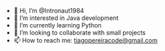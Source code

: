 - 👋 Hi, I’m @Intronaut1984
- 👀 I’m interested in Java development
- 🌱 I’m currently learning Python
- 💞️ I’m looking to collaborate with small projects
- 📫 How to reach me: tiagopereiracode@gmail.com

<!---
Intronaut1984/Intronaut1984 is a ✨ special ✨ repository because its `README.md` (this file) appears on your GitHub profile.
You can click the Preview link to take a look at your changes.
--->
